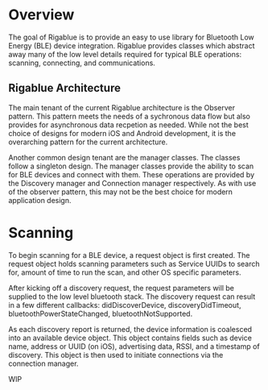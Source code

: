 # Overview
The goal of Rigablue is to provide an easy to use library for Bluetooth Low
Energy (BLE) device integration.  Rigablue provides classes which abstract away
many of the low level details required for typical BLE operations: scanning,
connecting, and communications.

## Rigablue Architecture

The main tenant of the current Rigablue architecture is the Observer pattern.
This pattern meets the needs of a sychronous data flow but also provides for
asynchronous data recpetion as needed.  While not the best choice of designs
for modern iOS and Android development, it is the overarching pattern for
the current architecture.

Another common design tenant are the manager classes.  The classes follow a 
singleton design. The manager classes provide the ability to scan for BLE 
devices and connect with them.  These operations are provided by the Discovery 
manager and Connection manager respectively.  As with use of the observer 
pattern, this may not be the best choice for modern application design.

# Scanning

To begin scanning for a BLE device, a request object is first created.  The
request object holds scanning parameters such as Service UUIDs to search for,
amount of time to run the scan, and other OS specific parameters.

After kicking off a discovery request, the request parameters will be supplied
to the low level bluetooth stack.  The discovery request can result in a few
different callbacks: didDiscoverDevice, discoveryDidTimeout, 
bluetoothPowerStateChanged, bluetoothNotSupported.

As each discovery report is returned, the device information is coalesced into
an available device object.  This object contains fields such as device name,
address or UUID (on iOS), advertising data, RSSI, and a timestamp of discovery.
This object is then used to initiate connections via the connection manager.

WIP